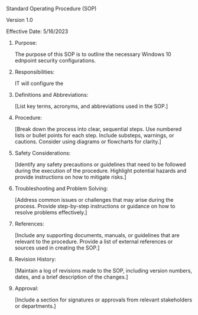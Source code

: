 Standard Operating Procedure (SOP)

Version 1.0

Effective Date: 5/16/2023

1. Purpose:

   The purpose of this SOP is to outline the necessary Windows 10 ednpoint security configurations.

2. Responsibilities:

   IT will configure the 

3. Definitions and Abbreviations:

   [List key terms, acronyms, and abbreviations used in the SOP.]
4. Procedure:

   [Break down the process into clear, sequential steps. Use numbered lists or bullet points for each step. Include substeps, warnings, or cautions. Consider using diagrams or flowcharts for clarity.]
5. Safety Considerations:

   [Identify any safety precautions or guidelines that need to be followed during the execution of the procedure. Highlight potential hazards and provide instructions on how to mitigate risks.]
6. Troubleshooting and Problem Solving:

   [Address common issues or challenges that may arise during the process. Provide step-by-step instructions or guidance on how to resolve problems effectively.]
7. References:

   [Include any supporting documents, manuals, or guidelines that are relevant to the procedure. Provide a list of external references or sources used in creating the SOP.]
8. Revision History:

   [Maintain a log of revisions made to the SOP, including version numbers, dates, and a brief description of the changes.]
9. Approval:

   [Include a section for signatures or approvals from relevant stakeholders or departments.]